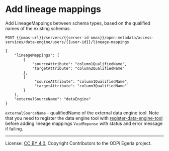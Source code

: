 <!-- SPDX-License-Identifier: CC-BY-4.0 -->
<!-- Copyright Contributors to the ODPi Egeria project. -->

# Add lineage mappings

Add LineageMappings between schema types, based on the qualified names of the existing schemas.

```
POST {{omas-url}}/servers/{{server-id-omas}}/open-metadata/access-services/data-engine/users/{{user-id}}/lineage-mappings

{
    "lineageMappings": [
        {
            "sourceAttribute": "column1QualifiedName",
            "targetAttribute": "column2QualifiedName"
        },
        {
             "sourceAttribute": "column1QualifiedName",
             "targetAttribute": "column3QualifiedName"
        }
    ],
    "externalSourceName": "dataEngine"
}
```
`externalSourceName` - qualifiedName of the external data engine tool.
 Note that you need to register the data engine tool with [register-data-engine-tool](register-data-engine-tool.md) 
 before adding lineage mappings
`VoidReponse` with status and error message if failing.


----
License: [CC BY 4.0](https://creativecommons.org/licenses/by/4.0/),
Copyright Contributors to the ODPi Egeria project.







